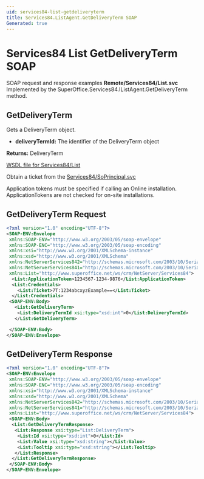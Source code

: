 ```yaml
---
uid: services84-list-getdeliveryterm
title: Services84.ListAgent.GetDeliveryTerm SOAP
Generated: true
---
```


# Services84 List GetDeliveryTerm SOAP

SOAP request and response examples **Remote/Services84/List.svc**
Implemented by the <see cref="M:SuperOffice.Services84.IListAgent.GetDeliveryTerm">SuperOffice.Services84.IListAgent.GetDeliveryTerm</see> method.

## GetDeliveryTerm

Gets a DeliveryTerm object.

* **deliveryTermId:** The identifier of the DeliveryTerm object

**Returns:** DeliveryTerm


[WSDL file for Services84/List](../Services84-List.md)

Obtain a ticket from the [Services84/SoPrincipal.svc](../SoPrincipal/index.md)

Application tokens must be specified if calling an Online installation. ApplicationTokens are not checked for on-site installations.

## GetDeliveryTerm Request

```xml
<?xml version="1.0" encoding="UTF-8"?>
<SOAP-ENV:Envelope
 xmlns:SOAP-ENV="http://www.w3.org/2003/05/soap-envelope"
 xmlns:SOAP-ENC="http://www.w3.org/2003/05/soap-encoding"
 xmlns:xsi="http://www.w3.org/2001/XMLSchema-instance"
 xmlns:xsd="http://www.w3.org/2001/XMLSchema"
 xmlns:NetServerServices842="http://schemas.microsoft.com/2003/10/Serialization/Arrays"
 xmlns:NetServerServices841="http://schemas.microsoft.com/2003/10/Serialization/"
 xmlns:List="http://www.superoffice.net/ws/crm/NetServer/Services84">
  <List:ApplicationToken>1234567-1234-9876</List:ApplicationToken>
  <List:Credentials>
    <List:Ticket>7T:1234abcxyzExample==</List:Ticket>
  </List:Credentials>
 <SOAP-ENV:Body>
   <List:GetDeliveryTerm>
    <List:DeliveryTermId xsi:type="xsd:int">0</List:DeliveryTermId>
   </List:GetDeliveryTerm>

 </SOAP-ENV:Body>
</SOAP-ENV:Envelope>

```


## GetDeliveryTerm Response

```xml
<?xml version="1.0" encoding="UTF-8"?>
<SOAP-ENV:Envelope
 xmlns:SOAP-ENV="http://www.w3.org/2003/05/soap-envelope"
 xmlns:SOAP-ENC="http://www.w3.org/2003/05/soap-encoding"
 xmlns:xsi="http://www.w3.org/2001/XMLSchema-instance"
 xmlns:xsd="http://www.w3.org/2001/XMLSchema"
 xmlns:NetServerServices842="http://schemas.microsoft.com/2003/10/Serialization/Arrays"
 xmlns:NetServerServices841="http://schemas.microsoft.com/2003/10/Serialization/"
 xmlns:List="http://www.superoffice.net/ws/crm/NetServer/Services84">
 <SOAP-ENV:Body>
  <List:GetDeliveryTermResponse>
   <List:Response xsi:type="List:DeliveryTerm">
    <List:Id xsi:type="xsd:int">0</List:Id>
    <List:Value xsi:type="xsd:string"></List:Value>
    <List:Tooltip xsi:type="xsd:string"></List:Tooltip>
   </List:Response>
  </List:GetDeliveryTermResponse>
 </SOAP-ENV:Body>
</SOAP-ENV:Envelope>

```

